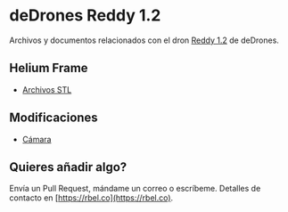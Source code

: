 # deDrones Reddy 1.2

Archivos y documentos relacionados con el dron [Reddy 1.2](https://dedrones.es/reddy) de deDrones.

## Helium Frame

* [Archivos STL](Helium/STL)

## Modificaciones

* [Cámara](Modificaciones/Camara)

## Quieres añadir algo?

Envía un Pull Request, mándame un correo o escríbeme. Detalles de contacto en [https://rbel.co](https://rbel.co).
